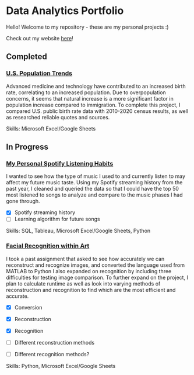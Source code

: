 # Data Analytics Portfolio
Hello! Welcome to my repository - these are my personal projects :)

Check out my website [here](https://chloerushing.wixsite.com/da-portfolio)!

## Completed
### [U.S. Population Trends](https://github.com/chloelinli/chloelinli.github.io/tree/main/projects/us_population_trends)
Advanced medicine and technology have contributed to an increased birth rate, correlating to an increased population. Due to overpopulation concerns, it seems that natural increase is a more significant factor in population increase compared to immigration. To complete this project, I compared U.S. public birth rate data with 2010-2020 census results, as well as researched reliable quotes and sources.

Skills: Microsoft Excel/Google Sheets

## In Progress
### [My Personal Spotify Listening Habits](https://github.com/chloelinli/chloelinli.github.io/tree/main/projects/spotify_listening)
I wanted to see how the type of music I used to and currently listen to may affect my future music taste. Using my Spotify streaming history from the past year, I cleaned and queried the data so that I could have the top 50 most listened to songs to analyze and compare to the music phases I had gone through.
- [x] Spotify streaming history
- [ ] Learning algorithm for future songs

Skills: SQL, Tableau, Microsoft Excel/Google Sheets, Python

### [Facial Recognition within Art](https://github.com/chloelinli/chloelinli.github.io/tree/main/projects/art_facial_recognition)
I took a past assignment that asked to see how accurately we can reconstruct and recognize images, and converted the language used from MATLAB to Python I also expanded on recognition by including three difficulties for testing image comparison. To further expand on the project, I plan to calculate runtime as well as look into varying methods of reconstruction and recognition to find which are the most efficient and accurate.
- [x] Conversion
- [x] Reconstruction
- [x] Recognition
- [ ] Different reconstruction methods
- [ ] Different recognition methods?


Skills: Python, Microsoft Excel/Google Sheets
